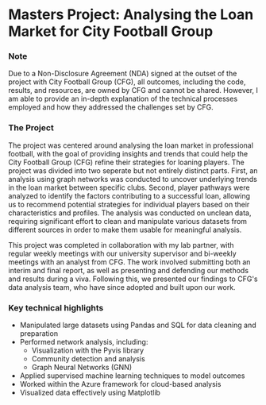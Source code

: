 # Masters Project: Analysing the Loan Market for City Football Group

### Note
Due to a Non-Disclosure Agreement (NDA) signed at the outset of the project with City Football Group (CFG), all outcomes, including the code, results, and resources, are owned by CFG and cannot be shared. However, I am able to provide an in-depth explanation of the technical processes employed and how they addressed the challenges set by CFG.  

### The Project

The project was centered around analysing the loan market in professional football, with the goal of providing insights and trends that could help the City Football Group (CFG) refine their strategies for loaning players. The project was divided into two seperate but not entirely distinct parts. First, an analysis using graph networks was conducted to uncover underlying trends in the loan market between specific clubs. Second, player pathways were analyzed to identify the factors contributing to a successful loan, allowing us to recommend potential strategies for individual players based on their characteristics and profiles. The analysis was conducted on unclean data, requiring significant effort to clean and manipulate various datasets from different sources in order to make them usable for meaningful analysis.

This project was completed in collaboration with my lab partner, with regular weekly meetings with our university supervisor and bi-weekly meetings with an analyst from CFG. The work involved submitting both an interim and final report, as well as presenting and defending our methods and results during a viva. Following this, we presented our findings to CFG's data analysis team, who have since adopted and built upon our work.

### Key technical highlights

- Manipulated large datasets using Pandas and SQL for data cleaning and preparation
- Performed network analysis, including:
  - Visualization with the Pyvis library
  - Community detection and analysis
  - Graph Neural Networks (GNN)
- Applied supervised machine learning techniques to model outcomes
- Worked within the Azure framework for cloud-based analysis
- Visualized data effectively using Matplotlib
